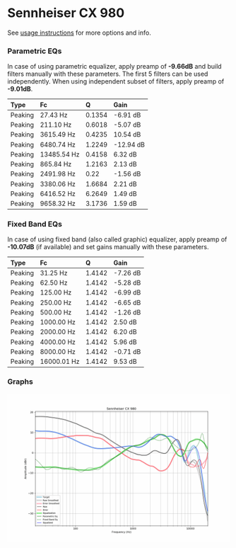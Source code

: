 # Sennheiser CX 980
See [usage instructions](https://github.com/jaakkopasanen/AutoEq#usage) for more options and info.

### Parametric EQs
In case of using parametric equalizer, apply preamp of **-9.66dB** and build filters manually
with these parameters. The first 5 filters can be used independently.
When using independent subset of filters, apply preamp of **-9.01dB**.

| Type    | Fc          |      Q | Gain      |
|:--------|:------------|:-------|:----------|
| Peaking | 27.43 Hz    | 0.1354 | -6.91 dB  |
| Peaking | 211.10 Hz   | 0.6018 | -5.07 dB  |
| Peaking | 3615.49 Hz  | 0.4235 | 10.54 dB  |
| Peaking | 6480.74 Hz  | 1.2249 | -12.94 dB |
| Peaking | 13485.54 Hz | 0.4158 | 6.32 dB   |
| Peaking | 865.84 Hz   | 1.2163 | 2.13 dB   |
| Peaking | 2491.98 Hz  | 0.22   | -1.56 dB  |
| Peaking | 3380.06 Hz  | 1.6684 | 2.21 dB   |
| Peaking | 6416.52 Hz  | 6.2649 | 1.49 dB   |
| Peaking | 9658.32 Hz  | 3.1736 | 1.59 dB   |

### Fixed Band EQs
In case of using fixed band (also called graphic) equalizer, apply preamp of **-10.07dB**
(if available) and set gains manually with these parameters.

| Type    | Fc          |      Q | Gain     |
|:--------|:------------|:-------|:---------|
| Peaking | 31.25 Hz    | 1.4142 | -7.26 dB |
| Peaking | 62.50 Hz    | 1.4142 | -5.28 dB |
| Peaking | 125.00 Hz   | 1.4142 | -6.99 dB |
| Peaking | 250.00 Hz   | 1.4142 | -6.65 dB |
| Peaking | 500.00 Hz   | 1.4142 | -1.26 dB |
| Peaking | 1000.00 Hz  | 1.4142 | 2.50 dB  |
| Peaking | 2000.00 Hz  | 1.4142 | 6.20 dB  |
| Peaking | 4000.00 Hz  | 1.4142 | 5.96 dB  |
| Peaking | 8000.00 Hz  | 1.4142 | -0.71 dB |
| Peaking | 16000.01 Hz | 1.4142 | 9.53 dB  |

### Graphs
![](./Sennheiser%20CX%20980.png)